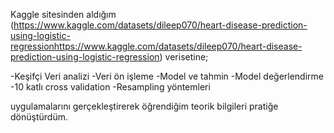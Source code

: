 Kaggle sitesinden aldığım (https://www.kaggle.com/datasets/dileep070/heart-disease-prediction-using-logistic-regressionhttps://www.kaggle.com/datasets/dileep070/heart-disease-prediction-using-logistic-regression) verisetine;

-Keşifçi Veri analizi
-Veri ön işleme
-Model ve tahmin
-Model değerlendirme
-10 katlı cross validation
-Resampling yöntemleri

uygulamalarını gerçekleştirerek öğrendiğim teorik bilgileri pratiğe dönüştürdüm.
